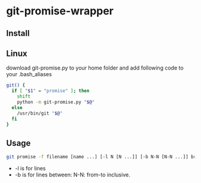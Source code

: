 # git-promise-wrapper

## Install
## Linux
download git-promise.py to your home folder and add following code to your .bash_aliases
```bash
git() {
  if [ "$1" = "promise" ]; then
    shift
    python -m git-promise.py "$@"
  else
    /usr/bin/git "$@"
  fi
}
```

## Usage

```bash
git promise -f filename [name ...] [-l N [N ...]] [-b N-N [N-N ...]] branchname
```

* -l is for lines
* -b is for lines between: N-N: from-to inclusive.

